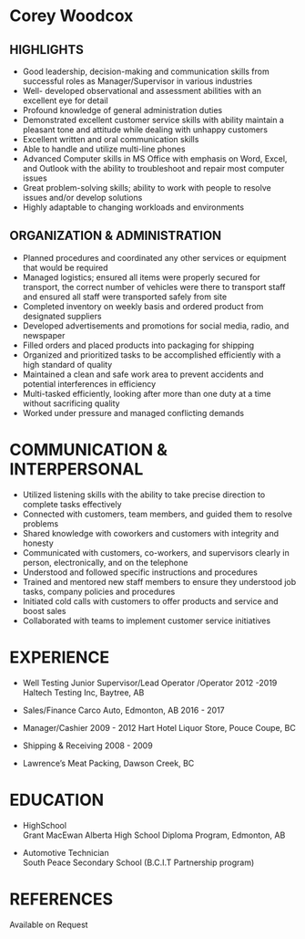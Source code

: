 # Corey Woodcox

## HIGHLIGHTS	

-	Good leadership, decision-making and communication skills from successful roles as Manager/Supervisor in various industries
-	Well- developed observational and assessment abilities with an excellent eye for detail
-	Profound knowledge of general administration duties
-	Demonstrated excellent customer service skills with ability maintain a pleasant tone and attitude while dealing with unhappy customers
-	Excellent written and oral communication skills
-	Able to handle and utilize multi-line phones
-	Advanced Computer skills in MS Office with emphasis on Word, Excel, and Outlook with the ability to troubleshoot and repair most computer issues 
-	Great problem-solving skills; ability to work with people to resolve issues and/or develop solutions
-	 Highly adaptable to changing workloads and environments 

## ORGANIZATION & ADMINISTRATION	

-	Planned procedures and coordinated any other services or equipment that would be required
-	Managed logistics; ensured all items were properly secured for transport, the correct number of vehicles were there to transport staff and ensured all staff were transported 
    safely from site
-	Completed inventory on weekly basis and ordered product from designated suppliers
-	Developed advertisements and promotions for social media, radio, and newspaper
-	Filled orders and placed products into packaging for shipping
-	Organized and prioritized tasks to be accomplished efficiently with a high standard of quality 
-	Maintained a clean and safe work area to prevent accidents and potential interferences in efficiency
-	Multi-tasked efficiently, looking after more than one duty at a time without sacrificing quality
-	Worked under pressure and managed conflicting demands                                                                                                                  

# COMMUNICATION & INTERPERSONAL

-	Utilized listening skills with the ability to take precise direction to complete tasks effectively
-	Connected with customers, team members, and guided them to resolve problems
-	Shared knowledge with coworkers and customers with integrity and honesty
-	Communicated with customers, co-workers, and supervisors clearly in person, electronically, and on the telephone
-	Understood and followed specific instructions and procedures
-	Trained and mentored new staff members to ensure they understood job tasks, company policies and procedures
-	Initiated cold calls with customers to offer products and service and boost sales
-	Collaborated with teams to implement customer service initiatives

# EXPERIENCE	

- Well Testing Junior Supervisor/Lead Operator /Operator                                       2012 -2019
Haltech Testing Inc, Baytree, AB                                                                                    

- Sales/Finance
Carco Auto, Edmonton, AB                                                                     2016 - 2017

- Manager/Cashier                                                                              2009 - 2012
Hart Hotel Liquor Store, Pouce Coupe, BC

- Shipping & Receiving                                                                         2008 - 2009
- Lawrence’s Meat Packing, Dawson Creek, BC
# EDUCATION	
- HighSchool                                                   
Grant MacEwan Alberta High School Diploma Program, Edmonton, AB

- Automotive Technician                                                                        
South Peace Secondary School (B.C.I.T Partnership program)                                                                                                             

# REFERENCES	
Available on Request